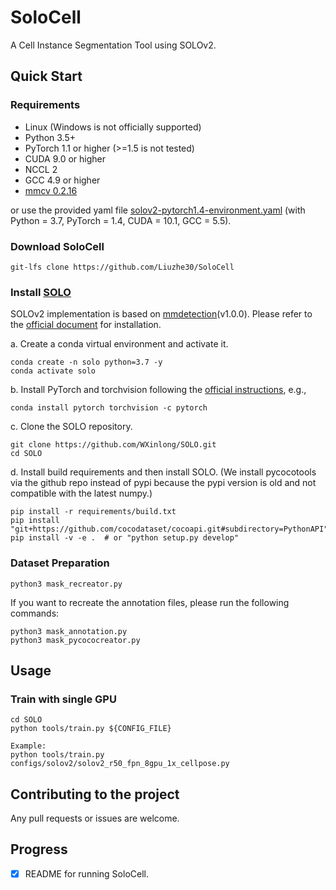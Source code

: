 # SoloCell
A Cell Instance Segmentation Tool using SOLOv2.

## Quick Start

### Requirements
- Linux (Windows is not officially supported)
- Python 3.5+
- PyTorch 1.1 or higher (>=1.5 is not tested)
- CUDA 9.0 or higher
- NCCL 2
- GCC 4.9 or higher
- [mmcv 0.2.16](https://github.com/open-mmlab/mmcv/tree/v0.2.16)

or use the provided yaml file [solov2-pytorch1.4-environment.yaml](Environment/solov2-pytorch1.4-environment.yaml) (with Python = 3.7, PyTorch = 1.4, CUDA = 10.1, GCC = 5.5).

### Download SoloCell
```shell
git-lfs clone https://github.com/Liuzhe30/SoloCell
```

### Install [SOLO](https://github.com/WXinlong/SOLO)
SOLOv2 implementation is based on [mmdetection](https://github.com/open-mmlab/mmdetection)(v1.0.0). Please refer to the [official document](https://github.com/WXinlong/SOLO/blob/master/docs/INSTALL.md) for installation.

a. Create a conda virtual environment and activate it.

```shell
conda create -n solo python=3.7 -y
conda activate solo
```

b. Install PyTorch and torchvision following the [official instructions](https://pytorch.org/), e.g.,

```shell
conda install pytorch torchvision -c pytorch
```

c. Clone the SOLO repository.

```shell
git clone https://github.com/WXinlong/SOLO.git
cd SOLO
```

d. Install build requirements and then install SOLO.
(We install pycocotools via the github repo instead of pypi because the pypi version is old and not compatible with the latest numpy.)

```shell
pip install -r requirements/build.txt
pip install "git+https://github.com/cocodataset/cocoapi.git#subdirectory=PythonAPI"
pip install -v -e .  # or "python setup.py develop"
```

### Dataset Preparation
```shell
python3 mask_recreator.py
```
If you want to recreate the annotation files, please run the following commands:
```shell
python3 mask_annotation.py
python3 mask_pycococreator.py
```

## Usage
### Train with single GPU
```shell
cd SOLO
python tools/train.py ${CONFIG_FILE}

Example:
python tools/train.py configs/solov2/solov2_r50_fpn_8gpu_1x_cellpose.py
```

## Contributing to the project
Any pull requests or issues are welcome.

## Progress
- [x] README for running SoloCell.